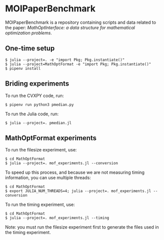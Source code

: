 # MOIPaperBenchmark

MOIPaperBenchmark is a repository containing scripts and data related to the
paper: _MathOptInterface: a data structure for mathematical optimization
problems_.

## One-time setup

```
$ julia --project=. -e "import Pkg; Pkg.instantiate()"
$ julia --project=MathOptFormat -e "import Pkg; Pkg.instantiate()"
$ pipenv install
```

## Briding experiments

To run the CVXPY code, run:
```
$ pipenv run python3 pmedian.py
```

To run the Julia code, run:
```
$ julia --project=. pmedian.jl
```

## MathOptFormat experiments

To run the filesize experiment, use:
```
$ cd MathOptFormat
$ julia --project=. mof_experiments.jl --conversion
```
To speed up this process, and because we are not measuring timing information,
you can use multiple threads:
```
$ cd MathOptFormat
$ export JULIA_NUM_THREADS=4; julia --project=. mof_experiments.jl --conversion
```

To run the timing experiment, use:
```
$ cd MathOptFormat
$ julia --project=. mof_experiments.jl --timing
```

Note: you must run the filesize experiment first to generate the files used in
the timing experiment.
